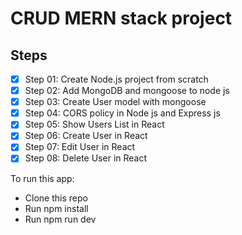 # CRUD MERN stack project

## Steps

- [x] Step 01: Create Node.js project from scratch
- [x] Step 02: Add MongoDB and mongoose to node js
- [x] Step 03: Create User model with mongoose
- [x] Step 04: CORS policy in Node js and Express js
- [x] Step 05: Show Users List in React
- [x] Step 06: Create User in React
- [x] Step 07: Edit User in React
- [x] Step 08: Delete User in React

To run this app:

   * Clone this repo
   * Run npm install
   * Run npm run dev
   
